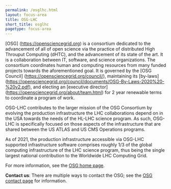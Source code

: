 ```yaml
---
permalink: /osglhc.html
layout: focus-area
title: OSG-LHC
short_title: osglhc
pagetype: focus-area
---
```


  [OSG] (https://opensciencegrid.org) is a consortium dedicated to the 
  advancement of all of open science via the practice of distributed High Throuput Computing (dHTC),
  and the advancement of its state of the art.
  It is a collaboration between IT, software, and science organizations.
  The consortium coordinates human and computing resources from many funded projects towards the aforementioned goal.
  It is governed by the [OSG Council] (https://opensciencegrid.org/council/), maintaining its [by-laws] (https://opensciencegrid.org/council/documents/OSG-By-Laws-2020%20-%20v2.pdf), 
  and electing an [executive director] (https://opensciencegrid.org/about/team.html) for 2 year renewable terms to coordinate a program of work.
  
  OSG-LHC contributes to the larger mission of the OSG Consortium 
  by evolving the production infrastructure the LHC collaborations depend on in the USA 
  towards the needs of the HL-LHC science program.
  As such, OSG-LHC is specifically focused on those aspects of the infrastructure 
  that are shared between the US ATLAS and US CMS Operations programs.
  
  As of 2021, the production infrastructure accessible via OSG-LHC supported infrastructure software comprises 
  roughly 1/3 of the global computing infrastructure of the LHC science program, 
  thus being the single largest national contribution to the Worldwide LHC Computing Grid.
  
  For more information, see the [OSG home page](https://opensciencegrid.org).

  **Contact us**: There are multiple ways to contact the OSG;
  see the [OSG contact page](https://opensciencegrid.org/contact) for information.
